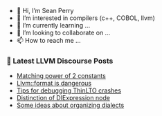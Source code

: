 - 👋 Hi, I’m Sean Perry
- 👀 I’m interested in compilers (c++, COBOL, llvm)
- 🌱 I’m currently learning ...
- 💞️ I’m looking to collaborate on ...
- 📫 How to reach me ...

<!---
s66perry/s66perry is a ✨ special ✨ repository because its `README.md` (this file) appears on your GitHub profile.
You can click the Preview link to take a look at your changes.
--->
### 📕 Latest LLVM Discourse Posts

<!-- DISCOURSE-LLVM:START -->
- [Matching power of 2 constants](https://discourse.llvm.org/t/matching-power-of-2-constants/71996#post_1)
- [Llvm::format is dangerous](https://discourse.llvm.org/t/llvm-format-is-dangerous/71994#post_3)
- [Tips for debugging ThinLTO crashes](https://discourse.llvm.org/t/tips-for-debugging-thinlto-crashes/71848#post_4)
- [Distinction of DIExpression node](https://discourse.llvm.org/t/distinction-of-diexpression-node/71747#post_8)
- [Some ideas about organizing dialects](https://discourse.llvm.org/t/some-ideas-about-organizing-dialects/71968#post_8)
<!-- DISCOURSE-LLVM:END -->
